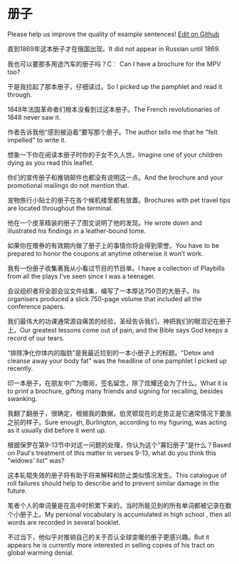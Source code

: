 # 册子

Please help us improve the quality of example sentences! [Edit on Github](https://github.com/jiyushe/jiyu-example-sentence-source/blob/main/chinese/cezi.md)

<p><span class="chinese">直到1869年这本册子才在俄国出现。</span><span class="english">It did not appear in Russian until 1869.</span></p>

<p><span class="chinese">我也可以要那多用途汽车的册子吗？</span><span class="english">C︰ Can I have a brochure for the MPV too?</span></p>

<p><span class="chinese">于是我捡起了那本册子，仔细读过。</span><span class="english">So I picked up the pamphlet and read it through.</span></p>

<p><span class="chinese">1848年法国革命者们根本没看到过这本册子。</span><span class="english">The French revolutionaries of 1848 never saw it.</span></p>

<p><span class="chinese">作者告诉我他“感到被迫着”要写那个册子。</span><span class="english">The author tells me that he "felt impelled" to write it.</span></p>

<p><span class="chinese">想象一下你在阅读本册子时你的子女不久人世。</span><span class="english">Imagine one of your children dying as you read this leaflet.</span></p>

<p><span class="chinese">你们的宣传册子和推销邮件也都没有说明这一点。</span><span class="english">And the brochure and your promotional mailings do not mention that.</span></p>

<p><span class="chinese">宠物旅行小贴士的册子在各个候机楼里都有放置。</span><span class="english">Brochures with pet travel tips are located throughout the terminal.</span></p>

<p><span class="chinese">他在一个皮革精装的册子了图文说明了他的发现。</span><span class="english">He wrote down and illustrated his findings in a leather-bound tome.</span></p>

<p><span class="chinese">如果你在赠券的有效期内做了册子上的事情你将会得到荣誉。</span><span class="english">You have to be prepared to honor the coupons at anytime otherwise it won’t work.</span></p>

<p><span class="chinese">我有一份册子收集著我从小看过节目的节目单。</span><span class="english">I have a collection of Playbills from all the plays I've seen since I was a teenager.</span></p>

<p><span class="chinese">会议组织者将全部会议文件结集，编写了一本厚达750页的大册子。</span><span class="english">Its organisers produced a slick 750-page volume that included all the conference papers.</span></p>

<p><span class="chinese">我们最伟大的功课通常源自痛苦的经验，圣经告诉我们，神把我们的眼泪记在册子上。</span><span class="english">Our greatest lessons come out of pain, and the Bible says God keeps a record of our tears.</span></p>

<p><span class="chinese">“排除净化你体内的脂肪”是我最近捡到的一本小册子上的标题。</span><span class="english">"Detox and cleanse away your body fat" was the headline of one pamphlet I picked up recently.</span></p>

<p><span class="chinese">印一本册子，在朋友中广为赠阅，签名留念，除了炫耀还会为了什么。</span><span class="english">What it is to print a brochure, gifting many friends and signing for recalling, besides swanking.</span></p>

<p><span class="chinese">我翻了翻册子，很确定，根据我的数据，伯灵顿现在的走势正是它通常情况下要涨之前的样子。</span><span class="english">Sure enough, Burlington, according to my figuring, was acting as it usually did before it went up.</span></p>

<p><span class="chinese">根据保罗在第9-13节中对这一问题的处理，你认为这个“寡妇册子”是什么？</span><span class="english">Based on Paul's treatment of this matter in verses 9-13, what do you think this "widows' list" was?</span></p>

<p><span class="chinese">这本轧辊失效的册子将有助于将来解释和防止类似情况发生。</span><span class="english">This catalogue of roll failures should help to describe and to prevent similar damage in the future.</span></p>

<p><span class="chinese">笔者个人的单词量是在高中时积累下来的，当时所能见到的所有单词都被记录在数个小册子上。</span><span class="english">My personal vocabulary is accumulated in high school , then all words are recorded in several booklet.</span></p>

<p><span class="chinese">不过当下，他似乎对推销自己的关于否认全球变暖的册子更感兴趣。</span><span class="english">But it appears he is currently more interested in selling copies of his tract on global warming denial.</span></p>


